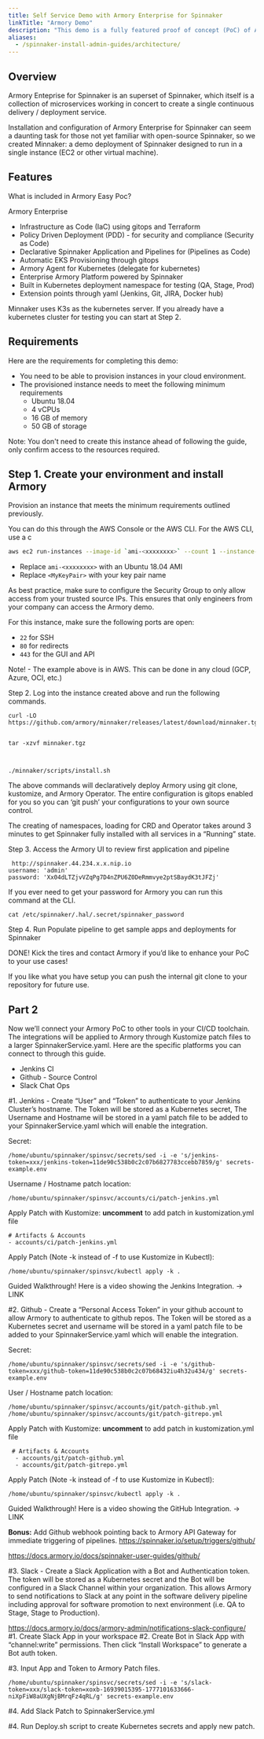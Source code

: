 ```yaml
---
title: Self Service Demo with Armory Enterprise for Spinnaker
linkTitle: "Armory Demo"
description: "This demo is a fully featured proof of concept (PoC) of Armory Enterprise for Spinnaker™. Walk through installation, configuration, and deployment using sample applications."
aliases:
  - /spinnaker-install-admin-guides/architecture/
---
```


## Overview

Armory Enteprise for Spinnaker is an superset of Spinnaker, which itself is a collection of microservices working in concert to create a single continuous delivery / deployment service.

Installation and configuration of Armory Enterprise for Spinnaker can seem a daunting task for those not yet familiar with open-source Spinnaker, so we created Minnaker: a demo deployment of Spinnaker designed to run in a single instance (EC2 or other virtual machine).

## Features

What is included in Armory Easy Poc? 

Armory Enterprise 

- Infrastructure as Code (IaC) using gitops and Terraform
- Policy Driven Deployment (PDD) - for security and compliance (Security as Code)
- Declarative Spinnaker Application and Pipelines for (Pipelines as Code)
- Automatic EKS Provisioning through gitops
- Armory Agent for Kubernetes (delegate for kubernetes)
- Enterprise Armory Platform powered by Spinnaker
- Built in Kubernetes deployment namespace for testing (QA, Stage, Prod)
- Extension points through yaml (Jenkins, Git, JIRA, Docker hub)

Minnaker uses K3s as the kubernetes server. If you already have a kubernetes cluster for testing you can start at Step 2.

## Requirements

Here are the requirements for completing this demo:

* You need to be able to provision instances in your cloud environment.
* The provisioned instance needs to meet the following minimum requirements
  * Ubuntu 18.04
  * 4 vCPUs
  * 16 GB of memory
  * 50 GB of storage

Note: You don't need to create this instance ahead of following the guide, only confirm access to the resources required.

## Step 1. Create your environment and install Armory

Provision an instance that meets the minimum requirements outlined previously.

You can do this through the AWS Console or the AWS CLI. For the AWS CLI, use a c

```bash
aws ec2 run-instances --image-id `ami-<xxxxxxxx>` --count 1 --instance-type t3.xlarge --key-name `<MyKeyPair>`
```

* Replace `ami-<xxxxxxxx>` with an Ubuntu 18.04 AMI
* Replace `<MyKeyPair>` with your key pair name

As best practice, make sure to configure the Security Group to only allow access from your trusted source IPs.  This ensures that only engineers from your company can access the Armory demo.

For this instance, make sure the following ports are open:

* `22` for SSH 
* `80` for redirects
* `443` for the GUI and API

Note!  - The example above is in AWS.  This can be done in any cloud (GCP, Azure, OCI, etc.)



Step 2. Log into the instance created above and run the following commands.


    curl -LO https://github.com/armory/minnaker/releases/latest/download/minnaker.tgz


    tar -xzvf minnaker.tgz

 

    ./minnaker/scripts/install.sh

The above commands will declaratively deploy Armory using git clone, kustomize, and Armory Operator.  The entire configuration is gitops enabled for you so you can ‘git push’ your configurations to your own source control. 

The creating of namespaces, loading for CRD and Operator takes around 3 minutes to get Spinnaker fully installed with all services in a “Running” state.



Step 3. Access the Armory UI to review first application and pipeline


     http://spinnaker.44.234.x.x.nip.io
    username: 'admin'
    password: 'Xx04dLTZjvVZqPg7D4nZPU6Z0DeRmmvye2ptSBaydK3tJFZj'

If you ever need to get your password for Armory you can run this command at the CLI.


    cat /etc/spinnaker/.hal/.secret/spinnaker_password

Step 4. Run Populate pipeline to get sample apps and deployments for Spinnaker

DONE!  Kick the tires and contact Armory if you’d like to enhance your PoC to your use cases!

If you like what you have setup you can push the internal git clone to your repository for future use.


## Part 2

Now we’ll connect your Armory PoC to other tools in your CI/CD toolchain.  The integrations will be applied to Armory through Kustomize patch files to a larger SpinnakerService.yaml.  Here are the specific platforms you can connect to through this guide.  


- Jenkins CI 
- Github - Source Control
- Slack Chat Ops

#1. Jenkins - Create “User” and “Token” to authenticate to your Jenkins Cluster’s hostname.  The Token will be stored as a Kubernetes secret, The Username and Hostname will be stored in a yaml patch file to be added to your SpinnakerService.yaml which will enable the integration.

Secret:

    /home/ubuntu/spinnaker/spinsvc/secrets/sed -i -e 's/jenkins-token=xxx/jenkins-token=11de90c538b0c2c07b6827783ccebb7859/g' secrets-example.env

Username / Hostname patch location:

    /home/ubuntu/spinnaker/spinsvc/accounts/ci/patch-jenkins.yml

Apply Patch with Kustomize:
**uncomment** to add patch in kustomization.yml file

    # Artifacts & Accounts
    - accounts/ci/patch-jenkins.yml

Apply Patch (Note -k instead of -f to use Kustomize in Kubectl):

    /home/ubuntu/spinnaker/spinsvc/kubectl apply -k .

Guided Walkthrough!  Here is a video showing the Jenkins Integration. → LINK

#2. Github - Create a “Personal Access Token” in your github account to allow Armory to authenticate to github repos.  The Token will be stored as a Kubernetes secret and username will be stored in a yaml patch file to be added to your SpinnakerService.yaml which will enable the integration.

Secret:

    /home/ubuntu/spinnaker/spinsvc/secrets/sed -i -e 's/github-token=xxx/github-token=11de90c538b0c2c07b68432iu4h32u434/g' secrets-example.env

User / Hostname patch location:

    /home/ubuntu/spinnaker/spinsvc/accounts/git/patch-github.yml
    /home/ubuntu/spinnaker/spinsvc/accounts/git/patch-gitrepo.yml

Apply Patch with Kustomize:
**uncomment** to add patch in kustomization.yml file

     # Artifacts & Accounts
      - accounts/git/patch-github.yml           
      - accounts/git/patch-gitrepo.yml          

Apply Patch (Note -k instead of -f to use Kustomize in Kubectl):

    /home/ubuntu/spinnaker/spinsvc/kubectl apply -k .

Guided Walkthrough!  Here is a video showing the GitHub Integration. → LINK

**Bonus:** Add Github webhook pointing back to Armory API Gateway for immediate triggering of pipelines.  https://spinnaker.io/setup/triggers/github/

https://docs.armory.io/docs/spinnaker-user-guides/github/

#3. Slack - Create a Slack Application with a Bot and Authentication token.  The token will be stored as a Kubernetes secret and the Bot will be configured in a Slack Channel within your organization.  This allows Armory to send notifications to Slack at any point in the software delivery pipeline including approval for software promotion to next environment (i.e. QA to Stage, Stage to Production).

https://docs.armory.io/docs/armory-admin/notifications-slack-configure/
#1. Create Slack App in your workspace
#2. Create Bot in Slack App with “channel:write” permissions.  Then click “Install Workspace” to generate a Bot auth token.

#3. Input App and Token to Armory Patch files.

    /home/ubuntu/spinnaker/spinsvc/secrets/sed -i -e 's/slack-token=xxx/slack-token=xoxb-16939015395-1777101633666-niXpFiW8aUXgNjBMrqFz4qRL/g' secrets-example.env

#4. Add Slack Patch to SpinnakerService.yml

    

#4. Run Deploy.sh script to create Kubernetes secrets and apply new patch.




